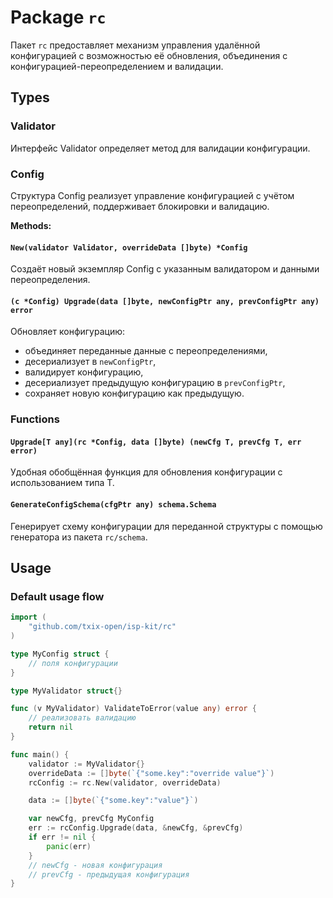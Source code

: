 # Package `rc`

Пакет `rc` предоставляет механизм управления удалённой конфигурацией с возможностью её обновления, объединения с конфигурацией-переопределением и валидации.

## Types

### Validator

Интерфейс Validator определяет метод для валидации конфигурации.

### Config

Структура Config реализует управление конфигурацией с учётом переопределений, поддерживает блокировки и валидацию.

**Methods:**

#### `New(validator Validator, overrideData []byte) *Config`

Создаёт новый экземпляр Config с указанным валидатором и данными переопределения.

#### `(c *Config) Upgrade(data []byte, newConfigPtr any, prevConfigPtr any) error`

Обновляет конфигурацию:

* объединяет переданные данные с переопределениями,
* десериализует в `newConfigPtr`,
* валидирует конфигурацию,
* десериализует предыдущую конфигурацию в `prevConfigPtr`,
* сохраняет новую конфигурацию как предыдущую.

### Functions

#### `Upgrade[T any](rc *Config, data []byte) (newCfg T, prevCfg T, err error)`

Удобная обобщённая функция для обновления конфигурации с использованием типа T.

#### `GenerateConfigSchema(cfgPtr any) schema.Schema`

Генерирует схему конфигурации для переданной структуры с помощью генератора из пакета `rc/schema`.

## Usage
### Default usage flow

```go
import (
    "github.com/txix-open/isp-kit/rc"
)

type MyConfig struct {
    // поля конфигурации
}

type MyValidator struct{}

func (v MyValidator) ValidateToError(value any) error {
    // реализовать валидацию
    return nil
}

func main() {
    validator := MyValidator{}
    overrideData := []byte(`{"some.key":"override value"}`)
    rcConfig := rc.New(validator, overrideData)

    data := []byte(`{"some.key":"value"}`)

    var newCfg, prevCfg MyConfig
    err := rcConfig.Upgrade(data, &newCfg, &prevCfg)
    if err != nil {
        panic(err)
    }
    // newCfg - новая конфигурация
    // prevCfg - предыдущая конфигурация
}
```